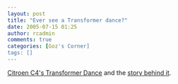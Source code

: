```yaml
---
layout: post
title: "Ever see a Transformer dance?"
date: 2005-07-15 01:25
author: rcadmin
comments: true
categories: [Goz's Corner]
tags: []
---
```

<a href='http://uk.download.yahoo.com/ne/fu/oa/eurcncs185030.mpg'>Citroen C4's Transformer Dance</a> and the <a href='http://www.carpages.co.uk/citroen/citroen_c4_13_11_04.asp?switched=on&echo=10402067'>story behind it</a>.
